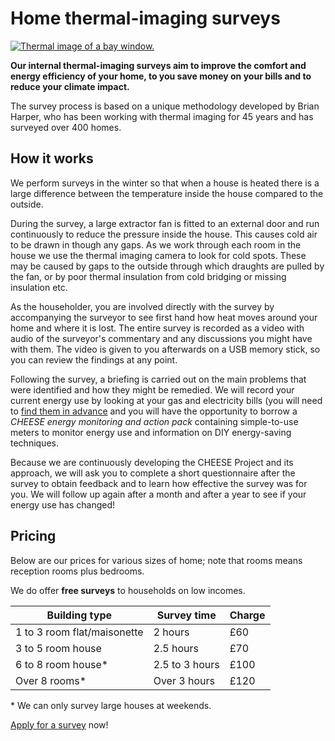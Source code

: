 
# Home thermal-imaging surveys

<div class="pull-right">
  <a href="javascript:void(0)" class="pop">
    <img src="{{'static/images/thermal13.jpg'|thumbnail('180x180')}}"
         alt="Thermal image of a bay window.">
  </a>
</div>

**Our internal thermal-imaging surveys aim to improve the comfort and energy
efficiency of your home, to you save money on your bills and to reduce your
climate impact.**

The survey process is based on a unique methodology developed by Brian Harper,
who has been working with thermal imaging for 45 years and has surveyed over
400 homes.

<!--The method involves heating the house to 10 degrees above ambient
temperature, reducing the indoor pressure and locating incoming cold draughts,
inadequate insulation, poor construction, etc.

The householder observes the survey and is informed of any energy-loss
problems as they are revealed. The survey is also filmed, capturing the
live thermal images and commentary from the surveyor, to provide to the
householder for future reference.-->

## How it works

We perform surveys in the winter so that when a house is heated there is a
large difference between the temperature inside the house compared to the
outside.

During the survey, a large extractor fan is fitted to an external door and run
continuously to reduce the pressure inside the house. This causes cold air to
be drawn in though any gaps. As we work through each room in the house we use
the thermal imaging camera to look for cold spots. These may be caused by gaps
to the outside through which draughts are pulled by the fan, or by poor thermal
insulation from cold bridging or missing insulation etc.

As the householder, you are involved directly with the survey by accompanying
the surveyor to see first hand how heat moves around your home and where it is
lost.  The entire survey is recorded as a video with audio of the surveyor's
commentary and any discussions you might have with them. The video is given to
you afterwards on a USB memory stick, so you can review the findings at any
point.

Following the survey, a briefing is carried out on the main problems that were
identified and how they might be remedied. We will record your current energy
use by looking at your gas and electricity bills (you will need to [find them
in advance](/pre-survey-guide#preparation) and you will have the opportunity to
borrow a *CHEESE energy monitoring and action pack* containing simple-to-use
meters to monitor energy use and information on DIY energy-saving techniques.

Because we are continuously developing the CHEESE Project and its approach, we
will ask you to complete a short questionnaire after the survey to obtain
feedback and to learn how effective the survey was for you. We will follow up
again after a month and after a year to see if your energy use has changed!

<a name="pricing"></a>
## Pricing

Below are our prices for various sizes of home; note that rooms means
reception rooms plus bedrooms.

We do offer **free surveys** to households on low incomes.

<table class="table">
  <thead>
    <tr>
      <th>Building type</th>
      <th>Survey time</th>
      <th>Charge</th>
    </tr>
  </thead>
  <tbody>
    <tr>
      <td>1 to 3 room flat/maisonette</td>
      <td>2 hours</td>
      <td>&pound;60</td>
    </tr>
    <tr>
      <td>3 to 5 room house</td>
      <td>2.5 hours</td>
      <td>&pound;70</td>
    </tr>
    <tr>
      <td>6 to 8 room house*</td>
      <td>2.5 to 3 hours</td>
      <td>&pound;100</td>
    </tr>
    <tr>
      <td>Over 8 rooms*</td>
      <td>Over 3 hours</td>
      <td>&pound;120</td>
    </tr>
  </tbody>
</table>

\* We can only survey large houses at weekends.

<div class="notice lead">
  <a href="/apply-for-a-survey">Apply for a survey</a> now!
</div>
